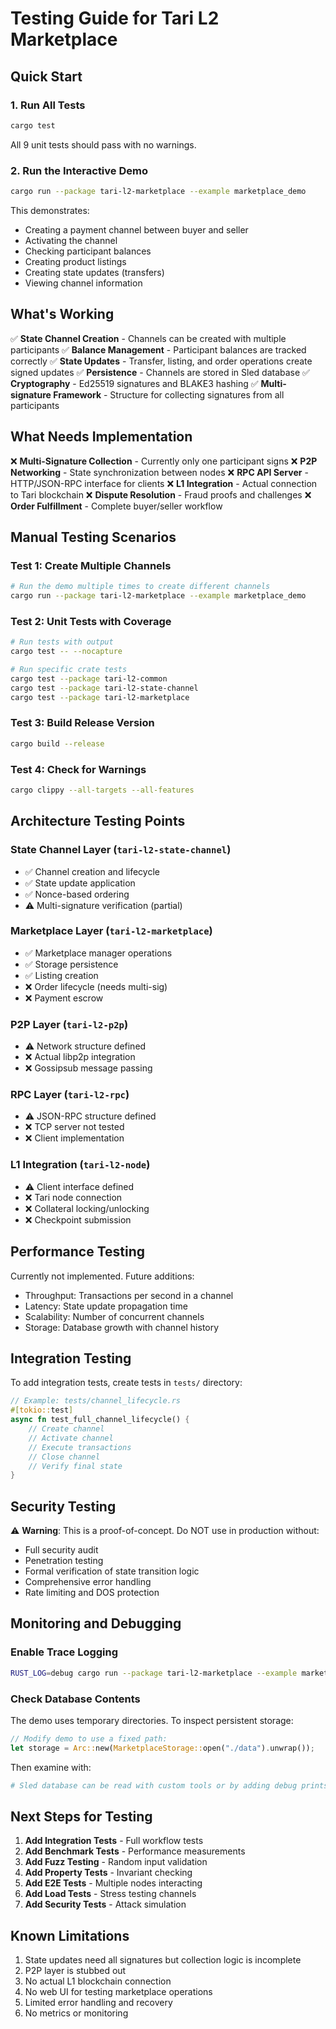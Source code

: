 # Testing Guide for Tari L2 Marketplace

## Quick Start

### 1. Run All Tests
```bash
cargo test
```
All 9 unit tests should pass with no warnings.

### 2. Run the Interactive Demo
```bash
cargo run --package tari-l2-marketplace --example marketplace_demo
```

This demonstrates:
- Creating a payment channel between buyer and seller
- Activating the channel
- Checking participant balances
- Creating product listings
- Creating state updates (transfers)
- Viewing channel information

## What's Working

✅ **State Channel Creation** - Channels can be created with multiple participants
✅ **Balance Management** - Participant balances are tracked correctly
✅ **State Updates** - Transfer, listing, and order operations create signed updates
✅ **Persistence** - Channels are stored in Sled database
✅ **Cryptography** - Ed25519 signatures and BLAKE3 hashing
✅ **Multi-signature Framework** - Structure for collecting signatures from all participants

## What Needs Implementation

❌ **Multi-Signature Collection** - Currently only one participant signs
❌ **P2P Networking** - State synchronization between nodes
❌ **RPC API Server** - HTTP/JSON-RPC interface for clients
❌ **L1 Integration** - Actual connection to Tari blockchain
❌ **Dispute Resolution** - Fraud proofs and challenges
❌ **Order Fulfillment** - Complete buyer/seller workflow

## Manual Testing Scenarios

### Test 1: Create Multiple Channels
```bash
# Run the demo multiple times to create different channels
cargo run --package tari-l2-marketplace --example marketplace_demo
```

### Test 2: Unit Tests with Coverage
```bash
# Run tests with output
cargo test -- --nocapture

# Run specific crate tests
cargo test --package tari-l2-common
cargo test --package tari-l2-state-channel
cargo test --package tari-l2-marketplace
```

### Test 3: Build Release Version
```bash
cargo build --release
```

### Test 4: Check for Warnings
```bash
cargo clippy --all-targets --all-features
```

## Architecture Testing Points

### State Channel Layer (`tari-l2-state-channel`)
- ✅ Channel creation and lifecycle
- ✅ State update application
- ✅ Nonce-based ordering
- ⚠️ Multi-signature verification (partial)

### Marketplace Layer (`tari-l2-marketplace`)
- ✅ Marketplace manager operations
- ✅ Storage persistence
- ✅ Listing creation
- ❌ Order lifecycle (needs multi-sig)
- ❌ Payment escrow

### P2P Layer (`tari-l2-p2p`)
- ⚠️ Network structure defined
- ❌ Actual libp2p integration
- ❌ Gossipsub message passing

### RPC Layer (`tari-l2-rpc`)
- ⚠️ JSON-RPC structure defined
- ❌ TCP server not tested
- ❌ Client implementation

### L1 Integration (`tari-l2-node`)
- ⚠️ Client interface defined
- ❌ Tari node connection
- ❌ Collateral locking/unlocking
- ❌ Checkpoint submission

## Performance Testing

Currently not implemented. Future additions:
- Throughput: Transactions per second in a channel
- Latency: State update propagation time
- Scalability: Number of concurrent channels
- Storage: Database growth with channel history

## Integration Testing

To add integration tests, create tests in `tests/` directory:

```rust
// Example: tests/channel_lifecycle.rs
#[tokio::test]
async fn test_full_channel_lifecycle() {
    // Create channel
    // Activate channel
    // Execute transactions
    // Close channel
    // Verify final state
}
```

## Security Testing

⚠️ **Warning**: This is a proof-of-concept. Do NOT use in production without:
- Full security audit
- Penetration testing
- Formal verification of state transition logic
- Comprehensive error handling
- Rate limiting and DOS protection

## Monitoring and Debugging

### Enable Trace Logging
```bash
RUST_LOG=debug cargo run --package tari-l2-marketplace --example marketplace_demo
```

### Check Database Contents
The demo uses temporary directories. To inspect persistent storage:
```rust
// Modify demo to use a fixed path:
let storage = Arc::new(MarketplaceStorage::open("./data").unwrap());
```

Then examine with:
```bash
# Sled database can be read with custom tools or by adding debug prints
```

## Next Steps for Testing

1. **Add Integration Tests** - Full workflow tests
2. **Add Benchmark Tests** - Performance measurements
3. **Add Fuzz Testing** - Random input validation
4. **Add Property Tests** - Invariant checking
5. **Add E2E Tests** - Multiple nodes interacting
6. **Add Load Tests** - Stress testing channels
7. **Add Security Tests** - Attack simulation

## Known Limitations

1. State updates need all signatures but collection logic is incomplete
2. P2P layer is stubbed out
3. No actual L1 blockchain connection
4. No web UI for testing marketplace operations
5. Limited error handling and recovery
6. No metrics or monitoring
